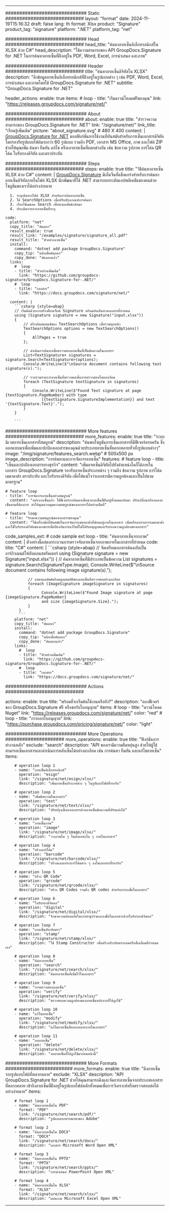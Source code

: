 



---
############################# Static ############################
layout: "format"
date:  2024-11-19T15:16:32
draft: false
lang: th
format: Xlsx
product: "Signature"
product_tag: "signature"
platform: ".NET"
platform_tag: "net"

############################# Head ############################
head_title: "ค้นหาลายเซ็นอิเล็กทรอนิกส์ใน XLSX ด้วย C#"
head_description: "ใช้ความสามารถของ API GroupDocs.Signature for .NET ในการค้นหาลายเซ็นที่ฝังอยู่ใน PDF, Word, Excel, การนำเสนอ และภาพ"

############################# Header ############################
title: "ค้นหาลายเซ็นดิจิทัลใน XLSX" 
description: "ดึงข้อมูลลายเซ็นอิเล็กทรอนิกส์ที่ฝังอยู่ในรูปแบบต่าง ๆ เช่น PDF, Word, Excel, การนำเสนอ และภาพโดยใช้ GroupDocs.Signature for .NET"
subtitle: "GroupDocs.Signature for .NET" 

header_actions:
  enable: true
  items:
    #  loop
    - title: "เริ่มดาวน์โหลดฟรีของคุณ"
      link: "https://releases.groupdocs.com/signature/net/"
      
############################# About ############################
about:
    enable: true
    title: "สำรวจความสามารถของ GroupDocs.Signature for .NET"
    link: "/signature/net/"
    link_title: "เรียนรู้เพิ่มเติม"
    picture: "about_signature.svg" # 480 X 400
    content: |
       [GroupDocs.Signature for .NET](/signature/net/) มอบฟังก์ชันการใช้งานที่ทันสมัยสำหรับการเซ็นเอกสารดิจิทัล โดยรองรับรูปแบบไฟล์มากกว่า 60 รูปแบบ รวมถึง PDF, เอกสาร MS Office, ภาพ และไฟล์ ZIP ช่วยให้คุณเพิ่ม ค้นหา ยืนยัน แก้ไข หรือเอาลายเซ็นที่แตกต่างกัน เช่น ข้อความ รูปภาพ บาร์โค้ด QR โค้ด ใบรับรองดิจิทัล และตราประทับ

############################# Steps ############################
steps:
    enable: true
    title: "วิธีค้นหาลายเซ็น XLSX ด้วย C#"
    content: |
      [GroupDocs.Signature](/signature/net/) มีเอ็นจิ้นที่แข็งแกร่งสำหรับการค้นหาลายเซ็นดิจิทัลภายในไฟล์ XLSX นักพัฒนาที่ใช้ .NET สามารถยกระดับแอปพลิเคชันของตนด้วยโซลูชันของเราได้อย่างง่ายดาย
      
      1. ระบุเส้นทางไฟล์ XLSX สำหรับการค้นหาลายเซ็น
      2. ใช้ SearchOptions เพื่อปรับปรุงเกณฑ์การค้นหา
      3. เรียกใช้เมธอด Search เพื่อนำผลลัพธ์กลับมา
      4. ประเมินรายการลายเซ็นที่ระบุ
   
    code:
      platform: "net"
      copy_title: "คัดลอก"
      result_enable: true
      result_link: "/examples/signature/signature_all.pdf"
      result_title: "ตัวอย่างลายเซ็น"
      install:
        command: "dotnet add package GroupDocs.Signature"
        copy_tip: "คลิกเพื่อคัดลอก"
        copy_done: "คัดลอกแล้ว"
      links:
        #  loop
        - title: "ตัวอย่างเพิ่มเติม"
          link: "https://github.com/groupdocs-signature/GroupDocs.Signature-for-.NET/"
        #  loop
        - title: "เอกสาร"
          link: "https://docs.groupdocs.com/signature/net/"
          
      content: |
        ```csharp {style=abap}
        // เริ่มต้นด้วยการสร้างอ็อบเจ็กต์ Signature พร้อมกับเส้นทางเอกสารที่กำหนด
        using (Signature signature = new Signature("input.xlsx"))
        {
            // สร้างอินสแตนซ์ของ TextSearchOptions เพื่อรวมทุกหน้า
            TextSearchOptions options = new TextSearchOptions()
            {
                AllPages = true
            };

            // ดำเนินการค้นหาเพื่อตรวจสอบลายเซ็นที่เป็นข้อความในเอกสาร
            List<TextSignature> signatures = signature.Search<TextSignature>(options);
            Console.WriteLine($"\nSource document contains following text signature(s).");

            // รวบรวมรายการลายเซ็นที่ตรวจพบเพื่อการตรวจสอบโดยละเอียด               
            foreach (TextSignature textSignature in signatures)
            {
                Console.WriteLine($"Found Text signature at page {textSignature.PageNumber} with type
                    [{textSignature.SignatureImplementation}] and text '{textSignature.Text}'.");
            }
        }
        
        ```            

############################# More features ############################
more_features:
  enable: true
  title: "ระบบนิเวศการเซ็นเอกสารที่สมบูรณ์"
  description: "ค้นพบโซลูชันการเซ็นเอกสารที่มีฟีเจอร์ครบครัน ซึ่งออกแบบมาเพื่อเพิ่มและปกป้องเอกสารของคุณด้วยประเภทลายเซ็นที่หลากหลายทั่วทั้งรูปแบบต่างๆ"
  image: "/img/signature/features_search.webp" # 500x500 px
  image_description: "การค้นหาและการจัดการลายเซ็น"
  features:
    # feature loop
    - title: "เซ็นและปกป้องเอกสารทางธุรกิจ"
      content: "เพิ่มลายเซ็นดิจิทัลไปยังตำแหน่งใดก็ได้ภายในเอกสาร GroupDocs.Signature รองรับลายเซ็นประเภทต่าง ๆ รวมถึง ข้อความ รูปภาพ บาร์โค้ด เมตาดาต้า ตราประทับ และใบรับรองดิจิทัล เพื่อให้แน่ใจว่าเอกสารมีความถูกต้องและเป็นไปตามมาตรฐาน"

    # feature loop
    - title: "การจัดการลายเซ็นอย่างสมบูรณ์"
      content: "หลังจากเซ็นแล้ว ใช้ฟีเจอร์การค้นหาเพื่อนำลายเซ็นที่ฝังอยู่ทั้งหมดกลับมา ปรับเปลี่ยนหรือลบลายเซ็นตามที่ต้องการ ทำให้คุณควบคุมความสมบูรณ์ของเอกสารได้อย่างเต็มที่"

    # feature loop
    - title: "รักษาความสมบูรณ์ของเอกสารของคุณ"
      content: "ใช้เครื่องมือที่ทันสมัยในการจัดการเมตาดาต้าที่ซ่อนอยู่ภายในเอกสาร เพิ่มหรือลบรายการเมตาดาต้า และใช้ใบรับรองดิจิทัลขององค์กรเพื่อป้องกันการแก้ไขที่ไม่ได้รับอนุญาตและรับรองความถูกต้องของเอกสาร"
      
  code_samples_ext:
    # code sample ext loop
    - title: "ค้นหาลายเซ็นจากภาพ"
      content: |
        ตัวอย่างนี้แสดงกระบวนการตรวจจับลายเซ็นจากภาพภายในเอกสารที่กำหนด
      code:
        title: "C#"
        content: |
          ```csharp {style=abap}
          // จัดเตรียมเอกสารต้นฉบับเป็นอาร์กิวเมนต์ให้กับคอนสตรัคเตอร์
          using (Signature signature = new Signature("input.xlsx"))
          {
              // ค้นหาลายเซ็นที่มีประเภทเป็นข้อความ
              List<ImageSignature> signatures = signature.Search<ImageSignature>(SignatureType.Image);
              Console.WriteLine($"\nSource document contains following image signature(s).");

              // แสดงผลลัพธ์พร้อมคุณสมบัติของลายเซ็นที่ตรวจพบอย่างละเอียด
              foreach (ImageSignature imageSignature in signatures)
              {
                    Console.WriteLine($"Found Image signature at page {imageSignature.PageNumber} 
                    and size {imageSignature.Size}.");
              }
          }
          ```
        platform: "net"
        copy_title: "คัดลอก"
        install:
          command: "dotnet add package GroupDocs.Signature"
          copy_tip: "คลิกเพื่อคัดลอก"
          copy_done: "คัดลอกแล้ว"
        links:
          #  loop
          - title: "ตัวอย่างเพิ่มเติม"
            link: "https://github.com/groupdocs-signature/GroupDocs.Signature-for-.NET/"
          #  loop
          - title: "เอกสาร"
            link: "https://docs.groupdocs.com/signature/net/"
            

            


############################# Actions ############################

actions:
  enable: true
  title: "พร้อมที่จะเริ่มต้นใช้งานหรือยัง?"
  description: "ลองฟีเจอร์ของ GroupDocs.Signature ฟรี หรือขอรับใบอนุญาต"
  items:
    #  loop
    - title: "ดาวน์โหลด Nuget"
      link: "https://releases.groupdocs.com/signature/net/"
      color: "red"
        #  loop
    - title: "การออกใบอนุญาต"
      link: "https://purchase.groupdocs.com/pricing/signature/net/"
      color: "light"


############################# More Operations #####################
more_operations:
    enable: true
    title: "ฟังก์ชันการทำงานหลัก"
    exclude: "search"
    description: "API ของเรามีความยืดหยุ่นสูง ช่วยให้ผู้ใช้สามารถเซ็นเอกสารและดำเนินการหลังเซ็นได้อย่างละเอียด เช่น การค้นหา ยืนยัน และแก้ไขลายเซ็น"
    items: 
          
        # operation loop 1
        - name: "ลายเซ็นอิเล็กทรอนิกส์"
          operation: "esign"
          link: "/signature/net/esign/xlsx/"
          description: "เพิ่มลายเซ็นประเภทต่าง ๆ ในรูปแบบไฟล์ที่รองรับ"

        # operation loop 2
        - name: "เพิ่มข้อความในเอกสาร"
          operation: "text"
          link: "/signature/net/text/xlsx/"
          description: "ปรับปรุงเนื้อหาเอกสารด้วยลายเซ็นข้อความที่ปรับแต่งได้"

        # operation loop 3
        - name: "ลายเซ็นภาพ"
          operation: "image"
          link: "/signature/net/image/xlsx/"
          description: "วางภาพใด ๆ ในตำแหน่งใด ๆ ภายในเอกสาร"

        # operation loop 4
        - name: "สร้างบาร์โค้ด"
          operation: "barcode"
          link: "/signature/net/barcode/xlsx/"
          description: "สร้างและแทรกบาร์โค้ดต่าง ๆ ลงในเอกสารที่รองรับ"

        # operation loop 5
        - name: "สร้าง QR Code"
          operation: "qrcode"
          link: "/signature/net/qrcode/xlsx/"
          description: "สร้าง QR Codes รวมถึง QR codes สำหรับการลงชื่อในเอกสาร"
          
        # operation loop 6
        - name: "ใบรับรองดิจิตอล"
          operation: "digital"
          link: "/signature/net/digital/xlsx/"
          description: "รักษาความปลอดภัยในการทำธุรกิจและลงชื่อในเอกสารด้วยใบรับรองดิจิตอล"

        # operation loop 7
        - name: "ลายเซ็นประทับตรา"
          operation: "stamp"
          link: "/signature/net/stamp/xlsx/"
          description: "ใช้ Stamp Constructor เพื่อสร้างประทับตรากลมหรือสี่เหลี่ยมที่กำหนดเอง"
          
        # operation loop 8
        - name: "ค้นหาลายเซ็น"
          operation: "search"
          link: "/signature/net/search/xlsx/"
          description: "ค้นหาลายเซ็นที่เพิ่มไว้ในเอกสาร"
          
        # operation loop 9
        - name: "การตรวจสอบลายเซ็น"
          operation: "verify"
          link: "/signature/net/verify/xlsx/"
          description: "ตรวจสอบความถูกต้องของลายเซ็นหลังจากที่ได้ถูกใช้"
          
        # operation loop 10
        - name: "แก้ไขลายเซ็น"
          operation: "modify"
          link: "/signature/net/modify/xlsx/"
          description: "แก้ไขลายเซ็นที่หลากหลายภายในเอกสาร"
          
        # operation loop 11
        - name: "ลบลายเซ็น"
          operation: "delete"
          link: "/signature/net/delete/xlsx/"
          description: "ลบลายเซ็นที่ได้ถูกใช้มาก่อนหน้านี้"
          
############################# More Formats ########################
more_formats:
    enable: true
    title: "ดึงลายเซ็นจากรูปแบบไฟล์ที่หลากหลาย"
    exclude: "XLSX"
    description: "API GroupDocs.Signature for .NET ช่วยให้คุณสามารถดึงและจัดการลายเซ็นจากประเภทเอกสารที่หลากหลาย เข้าถึงลายเซ็นที่ฝังอยู่ในรูปแบบไฟล์หลักทั้งหมดเพื่อการวิเคราะห์หรือตรวจสอบต่อได้อย่างง่ายดาย"
    items: 
          
        # format loop 1
        - name: "ค้นหาลายเซ็นใน PDF"
          format: "PDF"
          link: "/signature/net/search/pdf/"
          description: "รูปแบบเอกสารพกพาของ Adobe"
          
        # format loop 2
        - name: "ค้นหาลายเซ็นใน DOCX"
          format: "DOCX"
          link: "/signature/net/search/docx/"
          description: "เอกสาร Microsoft Word Open XML"
          
        # format loop 3
        - name: "ค้นหาลายเซ็นใน PPTX"
          format: "PPTX"
          link: "/signature/net/search/pptx/"
          description: "การนำเสนอ PowerPoint Open XML"
          
        # format loop 4
        - name: "ค้นหาลายเซ็นใน XLSX"
          format: "XLSX"
          link: "/signature/net/search/xlsx/"
          description: "แผ่นงาน Microsoft Excel Open XML"


          

---